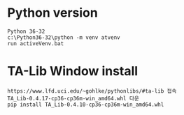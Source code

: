 # Python version 
    Python 36-32 
    c:\Python36-32\python -m venv atvenv
    run activeVenv.bat
    
# TA-Lib Window install
    https://www.lfd.uci.edu/~gohlke/pythonlibs/#ta-lib 접속
    TA_Lib‑0.4.17‑cp36‑cp36m‑win_amd64.whl 다운
    pip install TA_Lib-0.4.10-cp36-cp36m-win_amd64.whl
    